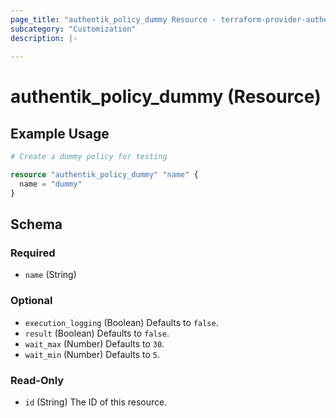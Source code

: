 ```yaml
---
page_title: "authentik_policy_dummy Resource - terraform-provider-authentik"
subcategory: "Customization"
description: |-
  
---
```


# authentik_policy_dummy (Resource)



## Example Usage

```terraform
# Create a dummy policy for testing

resource "authentik_policy_dummy" "name" {
  name = "dummy"
}
```

<!-- schema generated by tfplugindocs -->
## Schema

### Required

- `name` (String)

### Optional

- `execution_logging` (Boolean) Defaults to `false`.
- `result` (Boolean) Defaults to `false`.
- `wait_max` (Number) Defaults to `30`.
- `wait_min` (Number) Defaults to `5`.

### Read-Only

- `id` (String) The ID of this resource.


